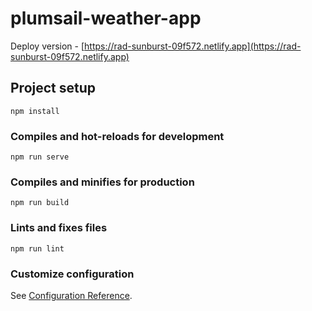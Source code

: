 # plumsail-weather-app

Deploy version - [https://rad-sunburst-09f572.netlify.app](https://rad-sunburst-09f572.netlify.app)

## Project setup
```
npm install
```

### Compiles and hot-reloads for development
```
npm run serve
```

### Compiles and minifies for production
```
npm run build
```

### Lints and fixes files
```
npm run lint
```

### Customize configuration
See [Configuration Reference](https://cli.vuejs.org/config/).
